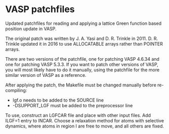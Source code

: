 # VASP patchfiles

Updated patchfiles for reading and applying a lattice Green function based position update in VASP.

The original patch was written by J. A. Yasi and D. R. Trinkle in 2011. D. R. Trinkle updated it in 2016 to use ALLOCATABLE arrays rather than POINTER arrays.

There are two versions of the patchfile, one for patching VASP 4.6.34 and one for patching VASP 5.3.3. If you want to patch other versions of VASP, you will most likely have to do it manually, using the patchfile for the more similar version of VASP as a reference.

After applying the patch, the Makefile must be changed manually before re-compiling:
* lgf.o needs to be added to the SOURCE line
* -DSUPPORT_LGF must be added to the preprocessor line

To use, construct an LGFCAR file and place with other input files. Add ILGF=1 entry to INCAR. Choose a relaxation method for atoms with selective dynamics, where atoms in region I are free to move, and all others are fixed.